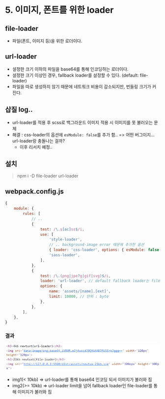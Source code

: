 # 5. 이미지, 폰트를 위한 loader

## file-loader

-   파일(폰트, 이미지 등)을 위한 로더이다.

## url-loader

-   설정한 크기 이하의 파일을 base64를 통해 인코딩하는 로더이다.
-   설정한 크기 이상인 경우, fallback loader를 설정할 수 있다. (default: file-loader)
-   파일을 따로 생성하지 않기 때문에 네트워크 비용이 감소되지만, 번들링 크기가 커진다.

## 삽질 log..

-   url-loader를 적용 후 scss로 백그라운드 이미지 적용 시 이미지를 못 불러오는 문제
-   해결 : css-loader의 옵션에 `esModule: false`를 추가 함.. => 어떤 버그이지... url-loader랑 충돌나는 걸까?
    -   이후 리서치 예정..

## 설치

> npm i -D file-loader url-loader

## webpack.config.js

```js
{
    module: {
		rules: [
            // ..
			{
				test: /\.s[ac]ss$/i,
				use: [
					'style-loader',
                    // .. background-image error 때문에 추가한 옵션
					{ loader: 'css-loader', options: { esModule: false } },
					'sass-loader',
				],
			},
			{
				test: /\.(png|jpe?g|gif|svg)$/i,
				loader: 'url-loader', // default fallback loader는 file-loader
				options: {
					name: 'assets/[name].[ext]',
					limit: 10000, // 단위 : byte
				},
			},
		],
	},
}

```

### 결과

![file-loader](./file-loader.png)

-   img1(< 10kb) => url-loader를 통해 base64 인코딩 되서 이미지가 불러와 짐
-   img2(>= 10kb) => url-loader limit을 넘어 fallback loader인 file-loader를 통해 이미지가 불러와 짐
